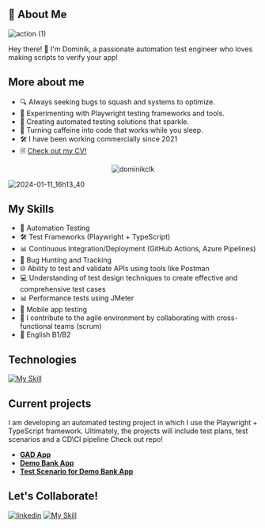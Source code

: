 ## 🚀 About Me
![action (1)](https://github.com/DominikCLK/Demo-Bank-Project/assets/75272795/e0abf823-8ce8-4616-a67d-36b1ea138499)

Hey there! 👋 I'm Dominik, a passionate automation test engineer who loves making scripts to verify your app!

## More about me

- 🔍 Always seeking bugs to squash and systems to optimize.
- 🧪 Experimenting with Playwright testing frameworks and tools.
- 🌟 Creating automated testing solutions that sparkle.
- 🚀 Turning caffeine into code that works while you sleep.
- 🛠️ I have been working commercially since 2021
- 🗎  [Check out my CV!](https://github.com/DominikCLK/Demo-Bank-Project/files/13909176/Dominik.CalakCV.pdf)

<!-- Use spaces or &nbsp; to try centering the image -->
<p align="center">
  <img src="https://github-readme-stats.vercel.app/api?username=dominikclk&show_icons=true&locale=en" alt="dominikclk" />
</p>

![2024-01-11_16h13_40](https://github.com/DominikCLK/Demo-Bank-Project/assets/75272795/74c7ac1c-9a47-4a76-93ce-e067a50aca0a)

## My Skills

- 🤖 Automation Testing
- 🛠️ Test Frameworks (Playwright + TypeScript)
- 📊 Continuous Integration/Deployment (GitHub Actions, Azure Pipelines)
- 🐛 Bug Hunting and Tracking
- 🌐 Ability to test and validate APIs using tools like Postman
- 💻 Understanding of test design techniques to create effective and comprehensive test cases
- 📊 Performance tests using JMeter
- 🤖 Mobile app testing
- 🧪 I contribute to the agile environment by collaborating with cross-functional teams (scrum)
- 🌟 English B1/B2

## Technologies
[![My Skill](https://skillicons.dev/icons?i=ts,vscode,postman,html,css,github,git,azure,nodejs,figma&theme=light)](https://skillicons.dev)

## Current projects

I am developing an automated testing project in which I use the Playwright + TypeScript framework. Ultimately, the projects will include test plans, test scenarios and a CD\CI pipeline
Check out repo! 
- [**GAD App**](https://github.com/DominikCLK/Automation-tests-project-Playwright)
- [**Demo Bank App**](https://github.com/DominikCLK/Demo-Bank-Project)
- [**Test Scenario for Demo Bank App**](https://docs.google.com/spreadsheets/d/1RqqELBk0kdBnF3xazXMpz79Zdp9VXOKEjNhC_aKY__8/edit?usp=sharing)

## Let's Collaborate!
[![linkedin](https://skillicons.dev/icons?i=linkedin&theme=light)](https://www.linkedin.com/in/dominik-calak/) [![My Skill](https://skillicons.dev/icons?i=gmail&theme=light)](mailto:dominik.calak@gmail.com)


